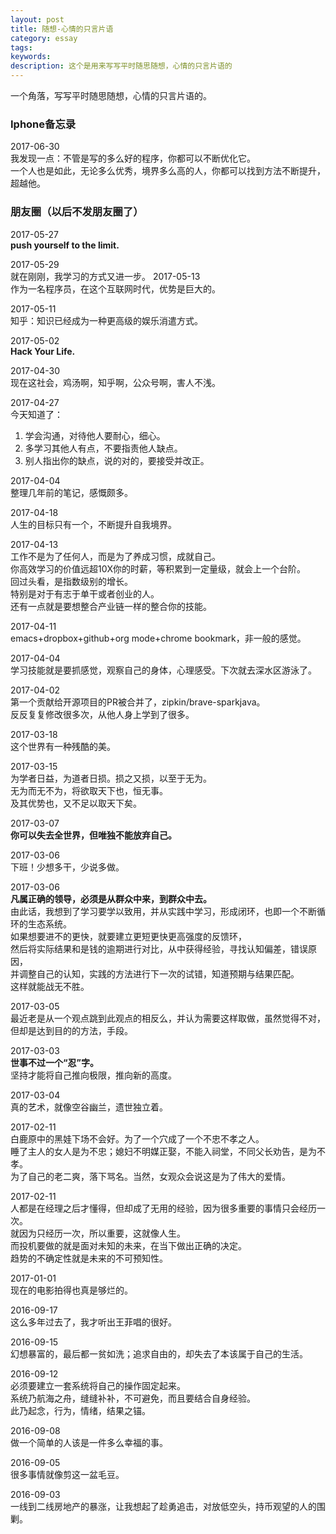 ```yaml
---
layout: post
title: 随想-心情的只言片语
category: essay
tags: 
keywords: 
description: 这个是用来写写平时随思随想，心情的只言片语的
---
```


一个角落，写写平时随思随想，心情的只言片语的。

### 

### Iphone备忘录
2017-06-30<br>
我发现一点：不管是写的多么好的程序，你都可以不断优化它。<br>
一个人也是如此，无论多么优秀，境界多么高的人，你都可以找到方法不断提升，超越他。<br>
    
### 朋友圈（以后不发朋友圈了）
2017-05-27<br>
**push yourself to the limit.** 

2017-05-29<br>
就在刚刚，我学习的方式又进一步。
2017-05-13<br>
作为一名程序员，在这个互联网时代，优势是巨大的。

2017-05-11<br>
知乎：知识已经成为一种更高级的娱乐消遣方式。

2017-05-02<br>
**Hack Your Life.**

2017-04-30<br>
现在这社会，鸡汤啊，知乎啊，公众号啊，害人不浅。

2017-04-27<br>
今天知道了：
1. 学会沟通，对待他人要耐心，细心。
2. 多学习其他人有点，不要指责他人缺点。
3. 别人指出你的缺点，说的对的，要接受并改正。

2017-04-04<br>
整理几年前的笔记，感慨颇多。

2017-04-18<br>
人生的目标只有一个，不断提升自我境界。

2017-04-13<br>
工作不是为了任何人，而是为了养成习惯，成就自己。<br>
你高效学习的价值远超10X你的时薪，等积累到一定量级，就会上一个台阶。<br>
回过头看，是指数级别的增长。<br>
特别是对于有志于单干或者创业的人。<br>
还有一点就是要想整合产业链一样的整合你的技能。

2017-04-11<br>
emacs+dropbox+github+org mode+chrome bookmark，非一般的感觉。

2017-04-04<br>
学习技能就是要抓感觉，观察自己的身体，心理感受。下次就去深水区游泳了。

2017-04-02<br>
第一个贡献给开源项目的PR被合并了，zipkin/brave-sparkjava。<br>
反反复复修改很多次，从他人身上学到了很多。

2017-03-18<br>
这个世界有一种残酷的美。

2017-03-15<br>
为学者日益，为道者日损。损之又损，以至于无为。<br>
无为而无不为，将欲取天下也，恒无事。<br>
及其优势也，又不足以取天下矣。

2017-03-07<br>
**你可以失去全世界，但唯独不能放弃自己。**

2017-03-06<br>
下班！少想多干，少说多做。

2017-03-06<br>
**凡属正确的领导，必须是从群众中来，到群众中去。**<br>
由此话，我想到了学习要学以致用，并从实践中学习，形成闭环，也即一个不断循环的生态系统。<br>
如果想要进不的更快，就要建立更短更快更高强度的反馈环，<br>
然后将实际结果和是钱的逾期进行对比，从中获得经验，寻找认知偏差，错误原因，<br>
并调整自己的认知，实践的方法进行下一次的试错，知道预期与结果匹配。<br>
这样就能战无不胜。

2017-03-05<br>
最近老是从一个观点跳到此观点的相反么，并认为需要这样取做，虽然觉得不对，但却是达到目的的方法，手段。

2017-03-03<br>
**世事不过一个“忍”字。** <br>
坚持才能将自己推向极限，推向新的高度。

2017-03-04<br>
真的艺术，就像空谷幽兰，遗世独立着。

2017-02-11<br>
白鹿原中的黑娃下场不会好。为了一个穴成了一个不忠不孝之人。<br>
睡了主人的女人是为不忠；媳妇不明媒正娶，不能入祠堂，不同父长劝告，是为不孝。<br>
为了自己的老二爽，落下骂名。当然，女观众会说这是为了伟大的爱情。

2017-02-11<br>
人都是在经理之后才懂得，但却成了无用的经验，因为很多重要的事情只会经历一次。<br>
就因为只经历一次，所以重要，这就像人生。<br>
而投机要做的就是面对未知的未来，在当下做出正确的决定。<br>
趋势的不确定性就是未来的不可预知性。

2017-01-01<br>
现在的电影拍得也真是够烂的。

2016-09-17<br>
这么多年过去了，我才听出王菲唱的很好。

2016-09-15<br>
幻想暴富的，最后都一贫如洗；追求自由的，却失去了本该属于自己的生活。

2016-09-12<br>
必须要建立一套系统将自己的操作固定起来。<br>
系统乃航海之舟，缝缝补补，不可避免，而且要结合自身经验。<br>
此乃起念，行为，情绪，结果之锚。

2016-09-08<br>
做一个简单的人该是一件多么幸福的事。

2016-09-05<br>
很多事情就像剪这一盆毛豆。

2016-09-03<br>
一线到二线房地产的暴涨，让我想起了趁勇追击，对放低空头，持币观望的人的围剿。


